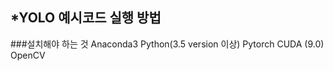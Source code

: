 ## *YOLO 예시코드 실행 방법
###설치해야 하는 것
  Anaconda3
  Python(3.5 version 이상)
  Pytorch
  CUDA (9.0)
  OpenCV
